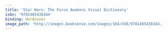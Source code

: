 ```yaml
---
title: 'Star Wars: The Force Awakens Visual Dictionary'
isbn: '9781465438164'
binding: Hardcover
image_path: 'http://images.booksense.com/images/164/438/9781465438164.jpg'
---
```


